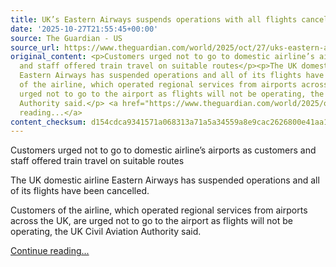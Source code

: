 ```yaml
---
title: UK’s Eastern Airways suspends operations with all flights cancelled
date: '2025-10-27T21:55:45+00:00'
source: The Guardian - US
source_url: https://www.theguardian.com/world/2025/oct/27/uks-eastern-airways-suspends-operations-with-all-flights-cancelled
original_content: <p>Customers urged not to go to domestic airline’s airports as customers
  and staff offered train travel on suitable routes</p><p>The UK domestic airline
  Eastern Airways has suspended operations and all of its flights have been cancelled.</p><p>Customers
  of the airline, which operated regional services from airports across the UK, are
  urged not to go to the airport as flights will not be operating, the UK Civil Aviation
  Authority said.</p> <a href="https://www.theguardian.com/world/2025/oct/27/uks-eastern-airways-suspends-operations-with-all-flights-cancelled">Continue
  reading...</a>
content_checksum: d154cdca9341571a068313a71a5a34559a8e9cac2626800e41aa1d8bc40f687a
---
```


Customers urged not to go to domestic airline’s airports as customers and staff offered train travel on suitable routes

The UK domestic airline Eastern Airways has suspended operations and all of its flights have been cancelled.

Customers of the airline, which operated regional services from airports across the UK, are urged not to go to the airport as flights will not be operating, the UK Civil Aviation Authority said.

 [Continue reading...](https://www.theguardian.com/world/2025/oct/27/uks-eastern-airways-suspends-operations-with-all-flights-cancelled)